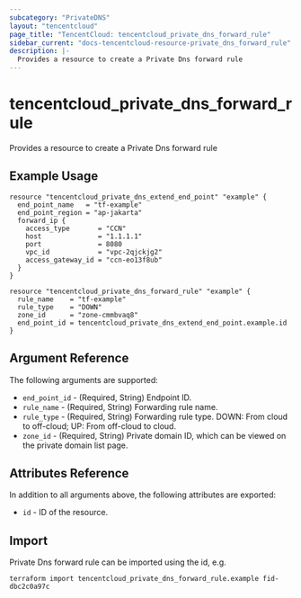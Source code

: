 ```yaml
---
subcategory: "PrivateDNS"
layout: "tencentcloud"
page_title: "TencentCloud: tencentcloud_private_dns_forward_rule"
sidebar_current: "docs-tencentcloud-resource-private_dns_forward_rule"
description: |-
  Provides a resource to create a Private Dns forward rule
---
```


# tencentcloud_private_dns_forward_rule

Provides a resource to create a Private Dns forward rule

## Example Usage

```hcl
resource "tencentcloud_private_dns_extend_end_point" "example" {
  end_point_name   = "tf-example"
  end_point_region = "ap-jakarta"
  forward_ip {
    access_type       = "CCN"
    host              = "1.1.1.1"
    port              = 8080
    vpc_id            = "vpc-2qjckjg2"
    access_gateway_id = "ccn-eo13f8ub"
  }
}

resource "tencentcloud_private_dns_forward_rule" "example" {
  rule_name    = "tf-example"
  rule_type    = "DOWN"
  zone_id      = "zone-cmmbvaq8"
  end_point_id = tencentcloud_private_dns_extend_end_point.example.id
}
```

## Argument Reference

The following arguments are supported:

* `end_point_id` - (Required, String) Endpoint ID.
* `rule_name` - (Required, String) Forwarding rule name.
* `rule_type` - (Required, String) Forwarding rule type. DOWN: From cloud to off-cloud; UP: From off-cloud to cloud.
* `zone_id` - (Required, String) Private domain ID, which can be viewed on the private domain list page.

## Attributes Reference

In addition to all arguments above, the following attributes are exported:

* `id` - ID of the resource.




## Import

Private Dns forward rule can be imported using the id, e.g.

```
terraform import tencentcloud_private_dns_forward_rule.example fid-dbc2c0a97c
```

